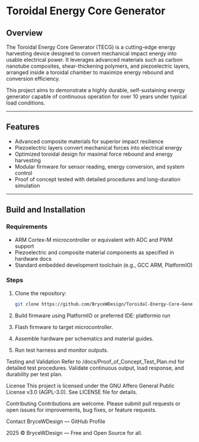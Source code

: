 # Toroidal Energy Core Generator

## Overview

The Toroidal Energy Core Generator (TECG) is a cutting-edge energy harvesting device designed to convert mechanical impact energy into usable electrical power. It leverages advanced materials such as carbon nanotube composites, shear-thickening polymers, and piezoelectric layers, arranged inside a toroidal chamber to maximize energy rebound and conversion efficiency.

This project aims to demonstrate a highly durable, self-sustaining energy generator capable of continuous operation for over 10 years under typical load conditions.

---

## Features

- Advanced composite materials for superior impact resilience
- Piezoelectric layers convert mechanical forces into electrical energy
- Optimized toroidal design for maximal force rebound and energy harvesting
- Modular firmware for sensor reading, energy conversion, and system control
- Proof of concept tested with detailed procedures and long-duration simulation

---

## Build and Installation

### Requirements

- ARM Cortex-M microcontroller or equivalent with ADC and PWM support
- Piezoelectric and composite material components as specified in hardware docs
- Standard embedded development toolchain (e.g., GCC ARM, PlatformIO)

### Steps

1. Clone the repository:
   ```bash
   git clone https://github.com/BryceWDesign/Toroidal-Energy-Core-Generator.git
2. Build firmware using PlatformIO or preferred IDE: platformio run

3. Flash firmware to target microcontroller.

4. Assemble hardware per schematics and material guides.

5. Run test harness and monitor outputs.

Testing and Validation
Refer to /docs/Proof_of_Concept_Test_Plan.md for detailed test procedures. Validate continuous output, load response, and durability per test plan.

License
This project is licensed under the GNU Affero General Public License v3.0 (AGPL-3.0). See LICENSE file for details.

Contributing
Contributions are welcome. Please submit pull requests or open issues for improvements, bug fixes, or feature requests.

Contact
BryceWDesign — GitHub Profile

2025 © BryceWDesign — Free and Open Source for all.


